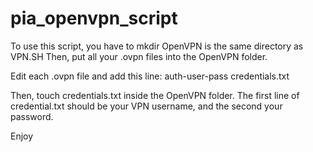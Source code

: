 # pia_openvpn_script

To use this script, you have to mkdir OpenVPN is the same directory as VPN.SH
Then, put all your .ovpn files into the OpenVPN folder.

Edit each .ovpn file and add this line: auth-user-pass credentials.txt

Then, touch credentials.txt inside the OpenVPN folder. The first line of credential.txt should be your VPN username, and the second your password.

Enjoy
